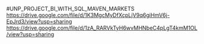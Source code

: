#UNP_PROJECT_BI_WITH_SQL_MAVEN_MARKETS
https://drive.google.com/file/d/1K3MgcMyDfXcpLjV9q6giHmV6j-EpJrd3/view?usp=sharing
https://drive.google.com/file/d/1zA_RARVkTyH6wvMHNbeC4pLgT4kmM1OL/view?usp=sharing

